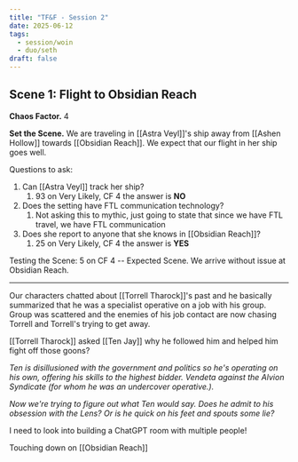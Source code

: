 ```yaml
---
title: "TF&F - Session 2"
date: 2025-06-12
tags:
  - session/woin
  - duo/seth
draft: false
---
```


## Scene 1: Flight to Obsidian Reach

**Chaos Factor.** 4

**Set the Scene.** We are traveling in [[Astra Veyl]]'s ship away from [[Ashen Hollow]] towards [[Obsidian Reach]]. We expect that our flight in her ship goes well.

Questions to ask:

1. Can [[Astra Veyl]] track her ship?
	1. 93 on Very Likely, CF 4 the answer is **NO**
2. Does the setting have FTL communication technology?
	1. Not asking this to mythic, just going to state that since we have FTL travel, we have FTL communication
3. Does she report to anyone that she knows in [[Obsidian Reach]]?
	1. 25 on Very Likely, CF 4 the answer is **YES**

Testing the Scene: 5 on CF 4 -- Expected Scene. We arrive without issue at Obsidian Reach.

---

Our characters chatted about [[Torrell Tharock]]'s past and he basically summarized that he was a specialist operative on a job with his group. Group was scattered and the enemies of his job contact are now chasing Torrell and Torrell's trying to get away.

[[Torrell Tharock]] asked [[Ten Jay]] why he followed him and helped him fight off those goons?

*Ten is disillusioned with the government and politics so he's operating on his own, offering his skills to the highest bidder. Vendeta against the Alvion Syndicate (for whom he was an undercover operative.).*

*Now we're trying to figure out what Ten would say. Does he admit to his obsession with the Lens? Or is he quick on his feet and spouts some lie?*

I need to look into building a ChatGPT room with multiple people!

Touching down on [[Obsidian Reach]]

